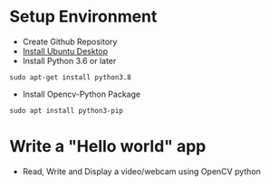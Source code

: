 # Setup Environment
* Create Github Repository
* [Install Ubuntu Desktop](https://ubuntu.com/download/desktop)
* Install Python 3.6 or later
```
sudo apt-get install python3.8
```
* Install Opencv-Python Package
```
sudo apt install python3-pip
```
# Write a "Hello world" app
* Read, Write and Display a video/webcam using OpenCV python
